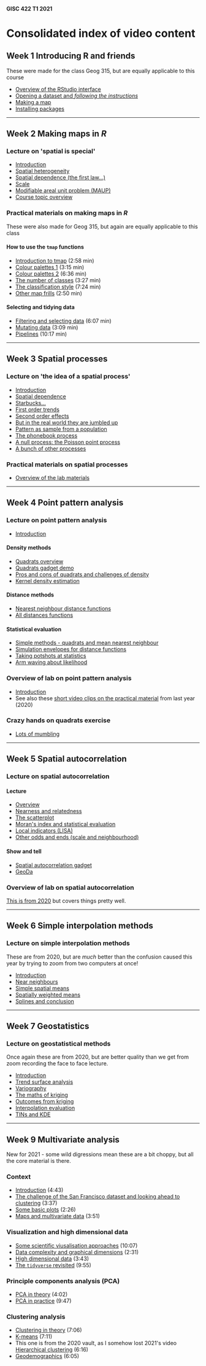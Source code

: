 #### GISC 422 T1 2021

# Consolidated index of video content
## Week 1 Introducing R and friends
These were made for the class Geog 315, but are equally applicable to this course
+ [Overview of the RStudio interface](http://southosullivan.com/geog315/video/week-02-lab/geog315-week02-01-r-intro-overview-of-interface.mp4)
+ [Opening a dataset and *following the instructions*](http://southosullivan.com/geog315/video/week-02-lab/geog315-week02-02-r-intro-read-the-instructions.mp4)
+ [Making a map](http://southosullivan.com/geog315/video/week-02-lab/geog315-week02-03-r-intro-make-a-map.mp4)
+ [Installing packages](http://southosullivan.com/geog315/video/week-02-lab/geog315-week02-04-r-intro-installing-packages.mp4)

***
## Week 2 Making maps in *R*
### Lecture on 'spatial is special'
+ [Introduction](https://southosullivan.com/gisc422/videos/spatial-is-special/gisc422-spatial-is-special-01-intro.mp4)
+ [Spatial heterogeneity](https://southosullivan.com/gisc422/videos/spatial-is-special/gisc422-spatial-is-special-02-heterogeneity.mp4)
+ [Spatial dependence (the first law...)](https://southosullivan.com/gisc422/videos/spatial-is-special/gisc422-spatial-is-special-03-spatial-dependence.mp4)
+ [Scale](https://southosullivan.com/gisc422/videos/spatial-is-special/gisc422-spatial-is-special-04-scale.mp4)
+ [Modifiable areal unit problem (MAUP)](https://southosullivan.com/gisc422/videos/spatial-is-special/gisc422-spatial-is-special-05-MAUP.mp4)
+ [Course topic overview](https://southosullivan.com/gisc422/videos/spatial-is-special/gisc422-spatial-is-special-06-course-preview.mp4)

### Practical materials on making maps in *R*
These were also made for Geog 315, but again are equally applicable to this class

#### How to use the `tmap` functions
+ [Introduction to tmap](http://southosullivan.com/geog315/video/week-03-lab/geog315-week03-05-making-maps-tmap-intro.mp4) (2:58 min)
+ [Colour palettes 1](http://southosullivan.com/geog315/video/week-03-lab/geog315-week03-06-making-maps-tmap-palettes-1.mp4) (3:15 min)
+ [Colour palettes 2](http://southosullivan.com/geog315/video/week-03-lab/geog315-week03-07-making-maps-tmap-palettes-2.mp4) (6:36 min)
+ [The number of classes](http://southosullivan.com/geog315/video/week-03-lab/geog315-week03-08-making-maps-tmap-number-of-classes.mp4) (3:27 min)
+ [The classification style](http://southosullivan.com/geog315/video/week-03-lab/geog315-week03-09-making-maps-tmap-classification-styles.mp4) (7:24 min)
+ [Other map frills](http://southosullivan.com/geog315/video/week-03-lab/geog315-week03-10-making-maps-tmap-frills.mp4) (2:50 min)  

#### Selecting and tidying data
+ [Filtering and selecting data](http://southosullivan.com/geog315/video/week-03-lab/geog315-week03-02-making-maps-filter-and-select.mp4) (6:07 min)
+ [Mutating data](http://southosullivan.com/geog315/video/week-03-lab/geog315-week03-03-making-maps-mutate.mp4) (3:09 min)
+ [Pipelines](http://southosullivan.com/geog315/video/week-03-lab/geog315-week03-04-making-maps-tidy-pipelines.mp4) (10:17 min)

***
## Week 3 Spatial processes
### Lecture on 'the idea of a spatial process'
+ [Introduction](https://southosullivan.com/gisc422/videos/spatial-processes/GISC-422-03-2021-01.mp4)
+ [Spatial dependence](https://southosullivan.com/gisc422/videos/spatial-processes/GISC-422-03-2021-02.mp4)
+ [Starbucks...](https://southosullivan.com/gisc422/videos/spatial-processes/GISC-422-03-2021-03.mp4)
+ [First order trends](https://southosullivan.com/gisc422/videos/spatial-processes/GISC-422-03-2021-04.mp4)
+ [Second order effects](https://southosullivan.com/gisc422/videos/spatial-processes/GISC-422-03-2021-05.mp4)
+ [But in the real world they are jumbled up](https://southosullivan.com/gisc422/videos/spatial-processes/GISC-422-03-2021-06.mp4)
+ [Pattern as sample from a population](https://southosullivan.com/gisc422/videos/spatial-processes/GISC-422-03-2021-07.mp4)
+ [The phonebook process](https://southosullivan.com/gisc422/videos/spatial-processes/GISC-422-03-2021-08.mp4)
+ [A null process: the Poisson point process](https://southosullivan.com/gisc422/videos/spatial-processes/GISC-422-03-2021-09.mp4)
+ [A bunch of other processes](https://southosullivan.com/gisc422/videos/spatial-processes/GISC-422-03-2021-10.mp4)

### Practical materials on spatial processes
+ [Overview of the lab materials](https://southosullivan.com/gisc422/videos/spatial-processes/GISC-422-03-2021-11.mp4)

***
## Week 4 Point pattern analysis
### Lecture on point pattern analysis
+ [Introduction](https://southosullivan.com/gisc422/videos/point-pattern-analysis/GISC-422-04-2021-01.mp4)

#### Density methods
+ [Quadrats overview](https://southosullivan.com/gisc422/videos/point-pattern-analysis/GISC-422-04-2021-02.mp4)
+ [Quadrats gadget demo](https://southosullivan.com/gisc422/videos/point-pattern-analysis/GISC-422-04-2021-03.mp4)
+ [Pros and cons of quadrats and challenges of density](https://southosullivan.com/gisc422/videos/point-pattern-analysis/GISC-422-04-2021-04.mp4)
+ [Kernel density estimation](https://southosullivan.com/gisc422/videos/point-pattern-analysis/GISC-422-04-2021-05.mp4)

#### Distance methods
+ [Nearest neighbour distance functions](https://southosullivan.com/gisc422/videos/point-pattern-analysis/GISC-422-04-2021-06.mp4)
+ [All distances functions](https://southosullivan.com/gisc422/videos/point-pattern-analysis/GISC-422-04-2021-07.mp4)

#### Statistical evaluation
+ [Simple methods - quadrats and mean nearest neighbour](https://southosullivan.com/gisc422/videos/point-pattern-analysis/GISC-422-04-2021-08.mp4)
+ [Simulation envelopes for distance functions](https://southosullivan.com/gisc422/videos/point-pattern-analysis/GISC-422-04-2021-09.mp4)
+ [Taking potshots at statistics](https://southosullivan.com/gisc422/videos/point-pattern-analysis/GISC-422-04-2021-10.mp4)
+ [Arm waving about likelihood](https://southosullivan.com/gisc422/videos/point-pattern-analysis/GISC-422-04-2021-11.mp4)

### Overview of lab on point pattern analysis
+ [Introduction](https://southosullivan.com/gisc422/videos/point-pattern-analysis/GISC-422-04-2021-12.mp4)
+ See also these [short video clips on the practical material](https://southosullivan.com/gisc422/videos/point-pattern-lab/) from last year (2020)

### Crazy hands on quadrats exercise
+ [Lots of mumbling](https://southosullivan.com/gisc422/videos/point-pattern-analysis/GISC-422-04-2021-hands-on.mp4)

***
## Week 5 Spatial autocorrelation
### Lecture on spatial autocorrelation
#### Lecture
+ [Overview](https://southosullivan.com/gisc422/videos/spatial-autocorrelation/GISC422-05-2021-01.mp4)
+ [Nearness and relatedness](https://southosullivan.com/gisc422/videos/spatial-autocorrelation/GISC422-05-2021-02.mp4)
+ [The scatterplot](https://southosullivan.com/gisc422/videos/spatial-autocorrelation/GISC422-05-2021-03.mp4)
+ [Moran's index and statistical evaluation](https://southosullivan.com/gisc422/videos/spatial-autocorrelation/GISC422-05-2021-06.mp4)
+ [Local indicators (LISA)](https://southosullivan.com/gisc422/videos/spatial-autocorrelation/GISC422-05-2021-07.mp4)
+ [Other odds and ends (scale and neighbourhood)](https://southosullivan.com/gisc422/videos/spatial-autocorrelation/GISC422-05-2021-08.mp4)

#### Show and tell
+ [Spatial autocorrelation gadget](https://southosullivan.com/gisc422/videos/spatial-autocorrelation/GISC422-05-2021-04.mp4)
+ [GeoDa](https://southosullivan.com/gisc422/videos/spatial-autocorrelation/GISC422-05-2021-05.mp4)

### Overview of lab on spatial autocorrelation
[This is from 2020](https://southosullivan.com/gisc422/videos/spatial-autocorrelation/gisc422-spatial-autocorrelation-01-lab-overview.mp4) but covers things pretty well.

***
## Week 6 Simple interpolation methods
### Lecture on simple interpolation methods
These are from 2020, but are *much* better than the confusion caused this year by trying to zoom from two computers at once!
+ [Introduction](https://southosullivan.com/gisc422/videos/interpolation/gisc-422-interpolation-01-intro.mp4)
+ [Near neighbours](https://southosullivan.com/gisc422/videos/interpolation/gisc-422-interpolation-02-near-neighbours.mp4)
+ [Simple spatial means](https://southosullivan.com/gisc422/videos/interpolation/gisc-422-interpolation-03-simple-spatial-means.mp4)
+ [Spatially weighted means](https://southosullivan.com/gisc422/videos/interpolation/gisc-422-interpolation-04-spatially-weighted-means.mp4)
+ [Splines and conclusion](https://southosullivan.com/gisc422/videos/interpolation/gisc-422-interpolation-05-splines-and-end.mp4)

***
## Week 7 Geostatistics
### Lecture on geostatistical methods
Once again these are from 2020, but are better quality than we get from zoom recording the face to face lecture.
+ [Introduction](https://southosullivan.com/gisc422/videos/geostatistics/gisc-422-geostatistics-01-intro.mp4)
+ [Trend surface analysis](https://southosullivan.com/gisc422/videos/geostatistics/gisc-422-geostatistics-02-trend-surface-analysis.mp4)
+ [Variography](https://southosullivan.com/gisc422/videos/geostatistics/gisc-422-geostatistics-03-variography-analysis.mp4)
+ [The maths of kriging](https://southosullivan.com/gisc422/videos/geostatistics/gisc-422-geostatistics-04-kriging-maths.mp4)
+ [Outcomes from kriging](https://southosullivan.com/gisc422/videos/geostatistics/gisc-422-geostatistics-05-kriging-outcomes.mp4)
+ [Interpolation evaluation](https://southosullivan.com/gisc422/videos/geostatistics/gisc-422-geostatistics-06-evaluation.mp4)
+ [TINs and KDE](https://southosullivan.com/gisc422/videos/geostatistics/gisc-422-geostatistics-07-tins-and-kde.mp4)

***
## Week 9 Multivariate analysis
New for 2021 - some wild digressions mean these are a bit choppy, but all the core material is there.
### Context
+ [Introduction](https://southosullivan.com/gisc422/videos/multivariate-analysis/GISC-422-09-01.mp4) (4:43)
+ [The challenge of the San Francisco dataset and looking ahead to clustering](https://southosullivan.com/gisc422/videos/multivariate-analysis/GISC-422-09-02.mp4) (3:37)
+ [Some basic plots](https://southosullivan.com/gisc422/videos/multivariate-analysis/GISC-422-09-03.mp4) (2:26)
+ [Maps and multivariate data](https://southosullivan.com/gisc422/videos/multivariate-analysis/GISC-422-09-04.mp4) (3:51)
### Visualization and high dimensional data
+ [Some scientific viusalisation approaches](https://southosullivan.com/gisc422/videos/multivariate-analysis/GISC-422-09-05.mp4) (10:07)
+ [Data complexity and graphical dimensions](https://southosullivan.com/gisc422/videos/multivariate-analysis/GISC-422-09-06.mp4) (2:31)
+ [High dimensional data](https://southosullivan.com/gisc422/videos/multivariate-analysis/GISC-422-09-07.mp4) (3:43)
+ [The `tidyverse` revisited](https://southosullivan.com/gisc422/videos/multivariate-analysis/GISC-422-09-08.mp4) (9:55)
### Principle components analysis (PCA)
+ [PCA in theory](https://southosullivan.com/gisc422/videos/multivariate-analysis/GISC-422-09-09.mp4) (4:02)
+ [PCA in practice](https://southosullivan.com/gisc422/videos/multivariate-analysis/GISC-422-09-10.mp4) (9:47)
### Clustering analysis
+ [Clustering in theory](https://southosullivan.com/gisc422/videos/multivariate-analysis/GISC-422-09-11.mp4) (7:06)
+ [K-means](https://southosullivan.com/gisc422/videos/multivariate-analysis/GISC-422-09-12.mp4) (7:11)
+ This one is from the 2020 vault, as I somehow lost 2021's video [Hierarchical clustering](https://southosullivan.com/gisc422/videos/multivariate-analysis/GISC-422-09-13.mp4) (6:16)
+ [Geodemographics](https://southosullivan.com/gisc422/videos/multivariate-analysis/GISC-422-09-14.mp4) (6:05)
